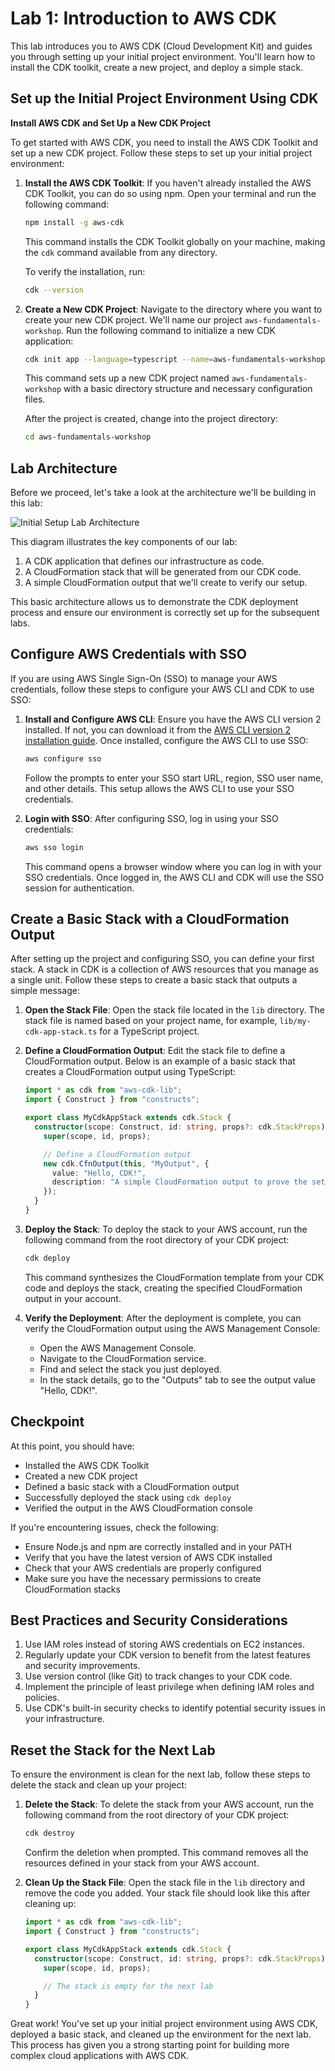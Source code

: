 # Lab 1: Introduction to AWS CDK

This lab introduces you to AWS CDK (Cloud Development Kit) and guides you through setting up your initial project environment. You'll learn how to install the CDK toolkit, create a new project, and deploy a simple stack.

## Set up the Initial Project Environment Using CDK

**Install AWS CDK and Set Up a New CDK Project**

To get started with AWS CDK, you need to install the AWS CDK Toolkit and set up a new CDK project. Follow these steps to set up your initial project environment:

1. **Install the AWS CDK Toolkit**:
   If you haven't already installed the AWS CDK Toolkit, you can do so using npm. Open your terminal and run the following command:

   ```bash
   npm install -g aws-cdk
   ```

   This command installs the CDK Toolkit globally on your machine, making the `cdk` command available from any directory.

   To verify the installation, run:

   ```bash
   cdk --version
   ```

2. **Create a New CDK Project**:
   Navigate to the directory where you want to create your new CDK project. We'll name our project `aws-fundamentals-workshop`. Run the following command to initialize a new CDK application:

   ```bash
   cdk init app --language=typescript --name=aws-fundamentals-workshop
   ```

   This command sets up a new CDK project named `aws-fundamentals-workshop` with a basic directory structure and necessary configuration files.

   After the project is created, change into the project directory:

   ```bash
   cd aws-fundamentals-workshop
   ```

## Lab Architecture

Before we proceed, let's take a look at the architecture we'll be building in this lab:

![Initial Setup Lab Architecture](media/lab_1_arch.drawio.svg)

This diagram illustrates the key components of our lab:

1. A CDK application that defines our infrastructure as code.
2. A CloudFormation stack that will be generated from our CDK code.
3. A simple CloudFormation output that we'll create to verify our setup.

This basic architecture allows us to demonstrate the CDK deployment process and ensure our environment is correctly set up for the subsequent labs.

## Configure AWS Credentials with SSO

If you are using AWS Single Sign-On (SSO) to manage your AWS credentials, follow these steps to configure your AWS CLI and CDK to use SSO:

1. **Install and Configure AWS CLI**:
   Ensure you have the AWS CLI version 2 installed. If not, you can download it from the [AWS CLI version 2 installation guide](https://docs.aws.amazon.com/cli/latest/userguide/install-cliv2.html). Once installed, configure the AWS CLI to use SSO:

   ```bash
   aws configure sso
   ```

   Follow the prompts to enter your SSO start URL, region, SSO user name, and other details. This setup allows the AWS CLI to use your SSO credentials.

2. **Login with SSO**:
   After configuring SSO, log in using your SSO credentials:
   ```bash
   aws sso login
   ```
   This command opens a browser window where you can log in with your SSO credentials. Once logged in, the AWS CLI and CDK will use the SSO session for authentication.

## Create a Basic Stack with a CloudFormation Output

After setting up the project and configuring SSO, you can define your first stack. A stack in CDK is a collection of AWS resources that you manage as a single unit. Follow these steps to create a basic stack that outputs a simple message:

1. **Open the Stack File**:
   Open the stack file located in the `lib` directory. The stack file is named based on your project name, for example, `lib/my-cdk-app-stack.ts` for a TypeScript project.

2. **Define a CloudFormation Output**:
   Edit the stack file to define a CloudFormation output. Below is an example of a basic stack that creates a CloudFormation output using TypeScript:

   ```typescript
   import * as cdk from "aws-cdk-lib";
   import { Construct } from "constructs";

   export class MyCdkAppStack extends cdk.Stack {
     constructor(scope: Construct, id: string, props?: cdk.StackProps) {
       super(scope, id, props);

       // Define a CloudFormation output
       new cdk.CfnOutput(this, "MyOutput", {
         value: "Hello, CDK!",
         description: "A simple CloudFormation output to prove the setup works",
       });
     }
   }
   ```

3. **Deploy the Stack**:
   To deploy the stack to your AWS account, run the following command from the root directory of your CDK project:

   ```bash
   cdk deploy
   ```

   This command synthesizes the CloudFormation template from your CDK code and deploys the stack, creating the specified CloudFormation output in your account.

4. **Verify the Deployment**:
   After the deployment is complete, you can verify the CloudFormation output using the AWS Management Console:
   - Open the AWS Management Console.
   - Navigate to the CloudFormation service.
   - Find and select the stack you just deployed.
   - In the stack details, go to the "Outputs" tab to see the output value "Hello, CDK!".

## Checkpoint

At this point, you should have:

- Installed the AWS CDK Toolkit
- Created a new CDK project
- Defined a basic stack with a CloudFormation output
- Successfully deployed the stack using `cdk deploy`
- Verified the output in the AWS CloudFormation console

If you're encountering issues, check the following:

- Ensure Node.js and npm are correctly installed and in your PATH
- Verify that you have the latest version of AWS CDK installed
- Check that your AWS credentials are properly configured
- Make sure you have the necessary permissions to create CloudFormation stacks

## Best Practices and Security Considerations

1. Use IAM roles instead of storing AWS credentials on EC2 instances.
2. Regularly update your CDK version to benefit from the latest features and security improvements.
3. Use version control (like Git) to track changes to your CDK code.
4. Implement the principle of least privilege when defining IAM roles and policies.
5. Use CDK's built-in security checks to identify potential security issues in your infrastructure.

## Reset the Stack for the Next Lab

To ensure the environment is clean for the next lab, follow these steps to delete the stack and clean up your project:

1. **Delete the Stack**:
   To delete the stack from your AWS account, run the following command from the root directory of your CDK project:

   ```bash
   cdk destroy
   ```

   Confirm the deletion when prompted. This command removes all the resources defined in your stack from your AWS account.

2. **Clean Up the Stack File**:
   Open the stack file in the `lib` directory and remove the code you added. Your stack file should look like this after cleaning up:

   ```typescript
   import * as cdk from "aws-cdk-lib";
   import { Construct } from "constructs";

   export class MyCdkAppStack extends cdk.Stack {
     constructor(scope: Construct, id: string, props?: cdk.StackProps) {
       super(scope, id, props);

       // The stack is empty for the next lab
     }
   }
   ```

Great work! You've set up your initial project environment using AWS CDK, deployed a basic stack, and cleaned up the environment for the next lab. This process has given you a strong starting point for building more complex cloud applications with AWS CDK.
